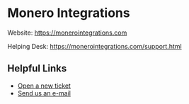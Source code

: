 # Monero Integrations

Website: https://monerointegrations.com

Helping Desk: https://monerointegrations.com/support.html

## Helpful Links
* [Open a new ticket](https://monerointegrations.com/support.html)
* [Send us an e-mail](mailto:helpdesk@monerointegrations.com)
